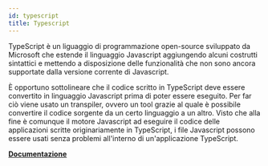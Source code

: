 ```yaml
---
id: typescript
title: Typescript
---
```


TypeScript è un liguaggio di programmazione open-source sviluppato da Microsoft che estende il linguaggio Javascript aggiungendo alcuni costrutti sintattici e mettendo a disposizione delle funzionalità che non sono ancora supportate dalla versione corrente di Javascript.

È opportuno sottolineare che il codice scritto in TypeScript deve essere convertito in linguaggio Javascript prima di poter essere eseguito. Per far ciò viene usato un transpiler, ovvero un tool grazie al quale è possibile convertire il codice sorgente da un certo linguaggio a un altro. Visto che alla fine è comunque il motore Javascript ad eseguire il codice delle applicazioni scritte originariamente in TypeScript, i file Javascript possono essere usati senza problemi all'interno di un'applicazione TypeScript.

<a href="https://www.typescriptlang.org/"><strong>Documentazione</strong></a>